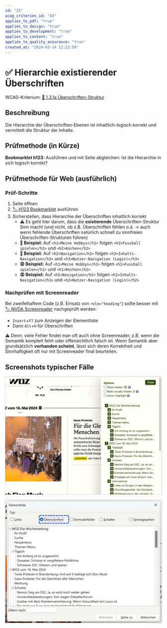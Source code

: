```yaml
---
id: "25"
wcag_criterion_id: "84"
applies_to_pdf: "true"
applies_to_design: "true"
applies_to_development: "true"
applies_to_content: "true"
applies_to_quality_assurance: "true"
created_at: "2024-03-14 12:22:50"
---
```


# ✅ Hierarchie existierender Überschriften

WCAG-Kriterium: [📜 1.3.1a Überschriften-Struktur](..)

## Beschreibung

Die Hierarchie der Überschriften-Ebenen ist inhaltlich-logisch korrekt und vermittelt die Struktur der Inhalte.

## Prüfmethode (in Kürze)

**Bookmarklet h123:** Ausführen und mit Seite abgleichen: Ist die Hierarchie in sich logisch korrekt?

## Prüfmethode für Web (ausführlich)

### Prüf-Schritte

1. Seite öffnen
1. [🏷️ H123 Bookmarklet](/de/tags/h123-bookmarklet) ausführen
1. Sicherstellen, dass Hierarchie der Überschriften inhaltlich korrekt
    - ⚠️ Es geht hier darum, dass die **existierende** Überschriften-Struktur Sinn macht (und nicht, ob z.B. Überschriften fehlen o.ä. → auch wenn fehlende Überschriften natürlich schnell zu sinnfreien Überschriften-Strukturen führen)
    - **🙂 Beispiel:** Auf `<h1>Meine Hobbys</h1>` folgen `<h2>Fussball spielen</h2>` und `<h2>Kochen</h2>`
    - **🙂 Beispiel:** Auf `<h2>Navigation</h2>` folgen `<h3>Inhalts-Navigation</h3>` und `<h3>Nutzer-Navigation (Login)</h3>`
    - **😡 Beispiel:** Auf `<h1>Meine Hobbys</h1>` folgen `<h1>Fussball spielen</h1>` und `<h1>Kochen</h1>`
    - **😡 Beispiel:** Auf `<h2>Navigation</h2>` folgen `<h1>Inhalts-Navigation</h1>` und `<h2>Nutzer-Navigation (Login)</h2>`

### Nachprüfen mit Screenreader

Bei zweifelhaftem Code (z.B. Einsatz von `role="heading"`) sollte besser mit [🏷️ NVDA Screenreader](/de/tags/nvda-screenreader) nachgeprüft werden:

- `Insert`+`F7` zum Anzeigen der Elementliste
- Dann `Alt`+`H` für Überschriften

⚠️ Denn: viele Fehler findet man oft auch ohne Screenreader, z.B. wenn die Semantik komplett fehlt oder offensichtlich falsch ist. Wenn Semantik aber grundsätzlich **vorhanden scheint**, lässt sich deren Korrektheit und Sinnhaftigkeit oft nur mit Screenreader final beurteilen.

## Screenshots typischer Fälle

![Sehr detaillierte Überschriften-Hierarchie auf WOZ in h123](images/sehr-detaillierte-berschriften-hierarchie-auf-woz.png)

![Dieselbe Hierarchie in NVDA](images/dieselbe-hierarchie-in-nvda.png)

